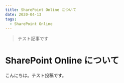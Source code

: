 ```yaml
---
title: SharePoint Online について
date: 2020-04-13
tags:
  - SharePoint Online
---
```


> テスト記事です

# SharePoint Online について

こんにちは。テスト投稿です。
